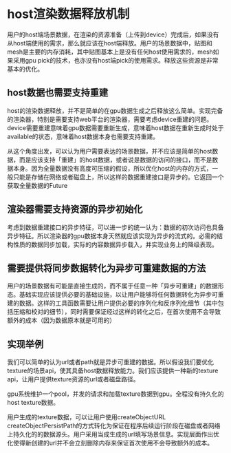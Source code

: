 # host渲染数据释放机制

用户的host端场景数据，在渲染的资源准备（上传到device）完成后，如果没有从host端使用的需求，那么就应该在host端释放。用户的场景数据中，贴图和mesh是主要的内存消耗，其中贴图基本上是没有任何host使用需求的，mesh如果采用gpu pick的技术，也亦没有host端pick的使用需求。释放这些资源是非常基本的优化。

## host数据也需要支持重建

host的渲染数据释放，并不是简单的在gpu数据生成之后释放这么简单。实现完备的渲染器，特别是需要支持web平台的渲染器，需要考虑device重建的问题。device需要重建意味着gpu数据需要重新生成，意味着host数据在重新生成时处于available的状态，意味着host数据本身也需要支持重建。

从这个角度出发，可以认为用户需要表达的场景数据，并不应该是简单的host数据，而是应该支持「重建」的host数据，或者说是数据的访问的接口，而不是数据本身。因为全量数据没有高度可压缩的假设，所以优化host的内存的方式，一般只能是存储在网络或者磁盘上，所以这样的数据重建接口是异步的。它返回一个获取全量数据的Future

## 渲染器需要支持资源的异步初始化

考虑到数据重建接口的异步特征，可以进一步的统一认为：数据的初次访问也具备异步特征。所以渲染器的gpu数据本身天然就应该实现为异步的流式的。必需的结构性质的数据同步加载，实际的内容数据异步载入，并实现业务上的降级表现。

## 需要提供将同步数据转化为异步可重建数据的方法

用户的场景数据有可能是直接生成的，而不属于任意一种「异步可重建」的数据形态。基础实现应该提供必要的基础设施，以让用户能够将任何数据转化为异步可重建的数据。这样的工具函数需要让用户提供必要的序列化和反序列化细节（其中包括压缩和校对的细节），同时需要保证经过这样的转化之后，在首次使用不会导致额外的成本（因为数据原本就是可用的）

## 实现举例

我们可以简单的认为url或者path就是异步可重建的数据。所以假设我们要优化texture的场景api，使其具备host数据释放能力。我们应该提供一种新的texture api，让用户提供texture资源的url或者磁盘路径。

gpu系统维护一个pool，并发的请求和加载texture数据到gpu。全程没有持久化的host texture数据。

用户生成的texture数据，可以让用户使用createObjectURL  createObjectPersistPath的方式转化为保证在程序后续运行阶段在磁盘或者网络上持久化的的数据源头。用户采用当成生成的url填写场景信息。实现层面作出优化使得新创建的url并不会立刻删除内存来保证首次使用不会导致额外的成本。
